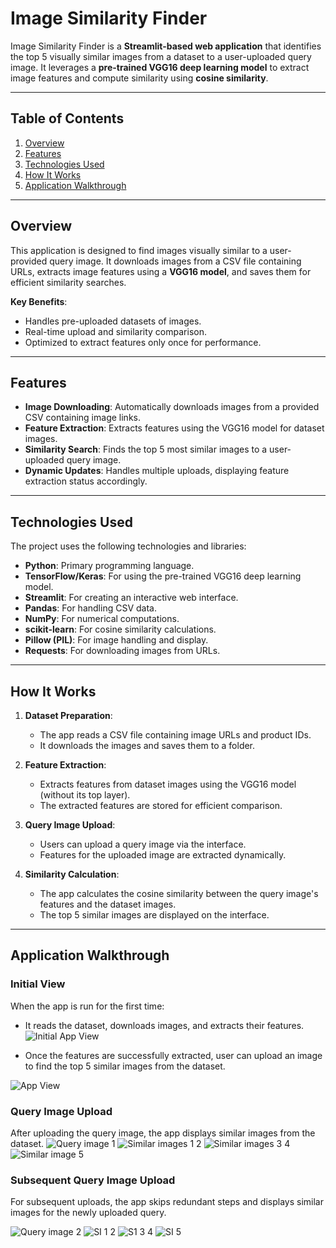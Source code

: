 # Image Similarity Finder

Image Similarity Finder is a **Streamlit-based web application** that identifies the top 5 visually similar images from a dataset to a user-uploaded query image. It leverages a **pre-trained VGG16 deep learning model** to extract image features and compute similarity using **cosine similarity**.

---

## Table of Contents
1. [Overview](#overview)
2. [Features](#features)
3. [Technologies Used](#technologies-used)
4. [How It Works](#how-it-works)
5. [Application Walkthrough](#application-walkthrough)

---

## Overview
This application is designed to find images visually similar to a user-provided query image. It downloads images from a CSV file containing URLs, extracts image features using a **VGG16 model**, and saves them for efficient similarity searches.

**Key Benefits**:
- Handles pre-uploaded datasets of images.
- Real-time upload and similarity comparison.
- Optimized to extract features only once for performance.

---

## Features
- **Image Downloading**: Automatically downloads images from a provided CSV containing image links.
- **Feature Extraction**: Extracts features using the VGG16 model for dataset images.
- **Similarity Search**: Finds the top 5 most similar images to a user-uploaded query image.
- **Dynamic Updates**: Handles multiple uploads, displaying feature extraction status accordingly.

---

## Technologies Used
The project uses the following technologies and libraries:
- **Python**: Primary programming language.
- **TensorFlow/Keras**: For using the pre-trained VGG16 deep learning model.
- **Streamlit**: For creating an interactive web interface.
- **Pandas**: For handling CSV data.
- **NumPy**: For numerical computations.
- **scikit-learn**: For cosine similarity calculations.
- **Pillow (PIL)**: For image handling and display.
- **Requests**: For downloading images from URLs.

---

## How It Works

1. **Dataset Preparation**:
   - The app reads a CSV file containing image URLs and product IDs.
   - It downloads the images and saves them to a folder.

2. **Feature Extraction**:
   - Extracts features from dataset images using the VGG16 model (without its top layer).
   - The extracted features are stored for efficient comparison.

3. **Query Image Upload**:
   - Users can upload a query image via the interface.
   - Features for the uploaded image are extracted dynamically.

4. **Similarity Calculation**:
   - The app calculates the cosine similarity between the query image's features and the dataset images.
   - The top 5 similar images are displayed on the interface.

---

## Application Walkthrough

### Initial View
When the app is run for the first time:
- It reads the dataset, downloads images, and extracts their features.
![Initial App View](https://github.com/user-attachments/assets/d097aaa7-fcf2-4883-acdf-c64a4694bce8)

- Once the features are successfully extracted, user can upload an image to find the top 5 similar images from the dataset.
  
![App View](https://github.com/user-attachments/assets/0b6494d7-3bbf-42a7-8485-d0ed60168eca)

### Query Image Upload
After uploading the query image, the app displays similar images from the dataset.
![Query image 1](https://github.com/user-attachments/assets/9838c274-42bf-41ba-9280-77435e7ae523)
![Similar images 1 2 ](https://github.com/user-attachments/assets/e0eac3d7-7dc5-460c-944e-59c543235de8)
![Similar images 3 4](https://github.com/user-attachments/assets/59ba720e-941b-4a53-9154-bcae4e5f7a10)
![Similar image 5](https://github.com/user-attachments/assets/b8b111af-4ca7-4538-8091-f4a35af088ec)

### Subsequent Query Image Upload
For subsequent uploads, the app skips redundant steps and displays similar images for the newly uploaded query.

![Query image 2](https://github.com/user-attachments/assets/0657b99e-78d8-4a50-849a-f0e7109b4cdb)
![SI 1 2](https://github.com/user-attachments/assets/bf4c7fca-3d41-49c1-a937-45cc48f5fa1b)
![S1 3 4](https://github.com/user-attachments/assets/dc723940-debb-4415-bb8f-455dd76aa102)
![SI 5](https://github.com/user-attachments/assets/43ad949f-5116-4fb7-b249-3fb85022d428)


